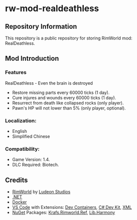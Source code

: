 # rw-mod-realdeathless

## Repository Information

This repository is a public repository for storing RimWorld mod: RealDeathless.

## Mod Introduction

### Features

RealDeathless - Even the brain is destroyed

- Restore missing parts every 60000 ticks (1 day).
- Cure injures and wounds every 60000 ticks (1 day).
- Resurrect from death like collapsed rocks (only player).
- Pawn's HP will not lower than 5% (only player, optional).

### Localization:

- English
- Simplified Chinese

### Compatibility:

- Game Version: 1.4.
- DLC Required: Biotech.

## Credits

- [RimWorld](https://store.steampowered.com/app/294100/RimWorld) by [Ludeon Studios](https://ludeon.com)
- [.NET](https://dotnet.microsoft.com/en-us/download/dotnet)
- [Docker](https://www.docker.com)
- [VS Code](https://code.visualstudio.com) with Extensions: [Dev Containers](https://marketplace.visualstudio.com/items?itemName=ms-vscode-remote.remote-containers), [C# Dev Kit](https://marketplace.visualstudio.com/items?itemName=ms-dotnettools.csdevkit), [XML](https://marketplace.visualstudio.com/items?itemName=redhat.vscode-xml)
- [NuGet](https://www.nuget.org) Packages: [Krafs.Rimworld.Ref](https://www.nuget.org/packages/Krafs.Rimworld.Ref), [Lib.Harmony](https://www.nuget.org/packages/Lib.Harmony)
